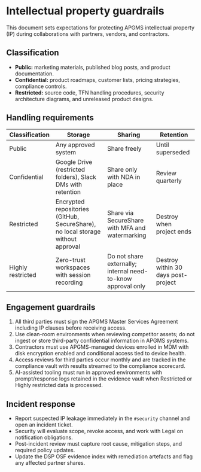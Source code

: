 # Intellectual property guardrails

This document sets expectations for protecting APGMS intellectual property (IP) during
collaborations with partners, vendors, and contractors.

## Classification

- **Public:** marketing materials, published blog posts, and product documentation.
- **Confidential:** product roadmaps, customer lists, pricing strategies, compliance controls.
- **Restricted:** source code, TFN handling procedures, security architecture diagrams, and
  unreleased product designs.

## Handling requirements

| Classification | Storage | Sharing | Retention |
| --- | --- | --- | --- |
| Public | Any approved system | Share freely | Until superseded |
| Confidential | Google Drive (restricted folders), Slack DMs with retention | Share only with NDA in place | Review quarterly |
| Restricted | Encrypted repositories (GitHub, SecureShare), no local storage without approval | Share via SecureShare with MFA and watermarking | Destroy when project ends |
| Highly restricted | Zero-trust workspaces with session recording | Do not share externally; internal need-to-know approval only | Destroy within 30 days post-project |

## Engagement guardrails

1. All third parties must sign the APGMS Master Services Agreement including IP clauses before
   receiving access.
2. Use clean-room environments when reviewing competitor assets; do not ingest or store
   third-party confidential information in APGMS systems.
3. Contractors must use APGMS-managed devices enrolled in MDM with disk encryption enabled and
   conditional access tied to device health.
4. Access reviews for third parties occur monthly and are tracked in the compliance vault with
   results streamed to the compliance scorecard.
5. AI-assisted tooling must run in approved environments with prompt/response logs retained in
   the evidence vault when Restricted or Highly restricted data is processed.

## Incident response

- Report suspected IP leakage immediately in the `#security` channel and open an incident ticket.
- Security will evaluate scope, revoke access, and work with Legal on notification obligations.
- Post-incident review must capture root cause, mitigation steps, and required policy updates.
- Update the DSP OSF evidence index with remediation artefacts and flag any affected partner shares.

